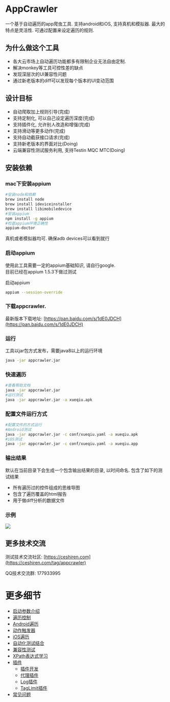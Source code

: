 # AppCrawler

一个基于自动遍历的app爬虫工具. 支持android和iOS, 支持真机和模拟器. 最大的特点是灵活性. 可通过配置来设定遍历的规则.

## 为什么做这个工具

* 各大云市场上自动遍历功能都多有限制企业无法自由定制.
* 解决monkey等工具可控性差的缺点
* 发现深层次的UI兼容性问题
* 通过新老版本的diff可以发现每个版本的UI变动范围

## 设计目标

* 自动爬取加上规则引导(完成)
* 支持定制化, 可以自己设定遍历深度(完成)
* 支持插件化, 允许别人改造和增强(完成)
* 支持滑动等更多动作(完成)
* 支持自动截获接口请求(完成)
* 支持新老版本的界面对比(Doing)
* 云端兼容性测试服务利用, 支持Testin MQC MTC(Doing)

## 安装依赖

### mac下安装appium

```bash
#安装node和依赖
brew install node
brew install ideviceinstaller
brew install libimobiledevice
#安装appium
npm install -g appium
#检查appium环境正确性
appium-doctor
```

真机或者模拟器均可. 确保adb devices可以看到就行

### 启动appium

使用此工具需要一定的appium基础知识, 请自行google.  
目前已经在appium 1.5.3下做过测试  

启动appium

```bash
appium --session-override
```

### 下载appcrawler.

最新版本下载地址: [https://pan.baidu.com/s/1dE0JDCH](https://pan.baidu.com/s/1dE0JDCH)

### 运行
工具以jar包方式发布，需要java8以上的运行环境
```bash
java -jar appcrawler.jar  
```

### 快速遍历

```bash
#查看帮助文档
java -jar appcrawler.jar
#运行测试
java -jar appcrawler.jar -a xueqiu.apk
```

### 配置文件运行方式

```bash
#配置文件的方式运行
#Android测试
java -jar appcrawler.jar -c conf/xueqiu.yaml -a xueqiu.apk
#iOS测试
java -jar appcrawler.jar -c conf/xueqiu.yaml -a xueqiu.app
```

### 输出结果

默认在当前目录下会生成一个包含输出结果的目录, 以时间命名. 包含了如下的测试结果

* 所有遍历过的控件组成的思维导图
* 包含了遍历覆盖的html报告
* 用于做diff分析的数据文件

### 示例
![](https://testerhome.com/photo/2016/fa0f926206242ee24eab0c47d2030759.png)

## 更多技术交流

测试技术交流社区: [https://ceshiren.com](https://ceshiren.com/tag/appcrawler)

QQ技术交流群: 177933995

# 更多细节
* [启动参数介绍](doc/启动参数介绍.md)
* [遍历控制](doc/遍历控制.md)
* [Android遍历](doc/Android遍历.md)
* [动作触发器](doc/动作触发器.md)
* [iOS遍历](doc/iOS遍历.md)
* [自动化测试结合](doc/自动化测试结合.md)
* [兼容性测试](doc/兼容性测试.md)
* [XPath表达式学习](doc/XPath表达式学习.md)
* [插件](doc/插件.md)
    * [插件开发](doc/插件开发.md)
    * [代理插件](doc/代理插件.md)
    * [Log插件](doc/Log插件.md)
    * [TagLimit插件](doc/TagLimit插件.md)
* [常见问题](doc/常见问题.md)

